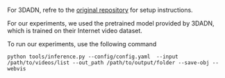 For 3DADN, refre to the [original repository](https://github.com/JasonQSY/Articulation3D) for setup instructions.

For our experiments, we used the pretrained model provided by 3DADN, which is trained on their Internet video dataset.

To run our experiments, use the following command
```
python tools/inference.py --config/config.yaml  --input /path/to/videos/list --out_path /path/to/output/folder --save-obj --webvis
```